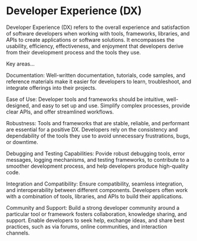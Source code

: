# Developer Experience (DX)

Developer Experience (DX) refers to the overall experience and satisfaction of software developers when working with tools, frameworks, libraries, and APIs to create applications or software solutions. It encompasses the usability, efficiency, effectiveness, and enjoyment that developers derive from their development process and the tools they use.

Key areas…

Documentation: Well-written documentation, tutorials, code samples, and reference materials make it easier for developers to learn, troubleshoot, and integrate offerings into their projects.

Ease of Use: Developer tools and frameworks should be intuitive, well-designed, and easy to set up and use. Simplify complex processes, provide clear APIs, and offer streamlined workflows.

Robustness: Tools and frameworks that are stable, reliable, and performant are essential for a positive DX. Developers rely on the consistency and dependability of the tools they use to avoid unnecessary frustrations, bugs, or downtime.

Debugging and Testing Capabilities: Povide robust debugging tools, error messages, logging mechanisms, and testing frameworks, to contribute to a smoother development process, and help developers produce high-quality code.

Integration and Compatibility: Ensure compatibility, seamless integration, and interoperability between different components. Developers often work with a combination of tools, libraries, and APIs to build their applications.

Community and Support: Build a strong developer community around a particular tool or framework fosters collaboration, knowledge sharing, and support. Enable developers to seek help, exchange ideas, and share best practices, such as via forums, online communities, and interaction channels.

